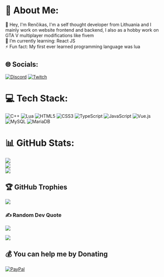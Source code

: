 
# 💫 About Me:
💫 Hey, I'm Renčikas, I'm a self thought developer from Lithuania and I mainly work on website frontend and backend, I also as a hobby work on GTA V multiplayer modifications like fivem<br> 🌱 I’m currently learning: React JS<br>⚡ Fun fact: My first ever learned programming language was lua


## 🌐 Socials:
[![Discord](https://img.shields.io/badge/Discord-%237289DA.svg?logo=discord&logoColor=white)](https://discord.gg/https://discord.gg/7PqhkuuY6V) [![Twitch](https://img.shields.io/badge/Twitch-%239146FF.svg?logo=Twitch&logoColor=white)](https://twitch.tv/Rencikas) 

# 💻 Tech Stack:
![C++](https://img.shields.io/badge/c++-%2300599C.svg?style=flat&logo=c%2B%2B&logoColor=white) ![Lua](https://img.shields.io/badge/lua-%232C2D72.svg?style=flat&logo=lua&logoColor=white) ![HTML5](https://img.shields.io/badge/html5-%23E34F26.svg?style=flat&logo=html5&logoColor=white) ![CSS3](https://img.shields.io/badge/css3-%231572B6.svg?style=flat&logo=css3&logoColor=white) ![TypeScript](https://img.shields.io/badge/typescript-%23007ACC.svg?style=flat&logo=typescript&logoColor=white) ![JavaScript](https://img.shields.io/badge/javascript-%23323330.svg?style=flat&logo=javascript&logoColor=%23F7DF1E) ![Vue.js](https://img.shields.io/badge/vuejs-%2335495e.svg?style=flat&logo=vuedotjs&logoColor=%234FC08D) ![MySQL](https://img.shields.io/badge/mysql-%2300f.svg?style=flat&logo=mysql&logoColor=white) ![MariaDB](https://img.shields.io/badge/MariaDB-003545?style=flat&logo=mariadb&logoColor=white)
# 📊 GitHub Stats:
![](https://github-readme-stats.vercel.app/api?username=Rencikas&theme=prussian&hide_border=false&include_all_commits=true&count_private=true)<br/>
![](https://github-readme-streak-stats.herokuapp.com/?user=Rencikas&theme=prussian&hide_border=false)<br/>
![](https://github-readme-stats.vercel.app/api/top-langs/?username=Rencikas&theme=prussian&hide_border=false&include_all_commits=true&count_private=true&layout=compact)

## 🏆 GitHub Trophies
![](https://github-profile-trophy.vercel.app/?username=Rencikas&theme=nord&no-frame=false&no-bg=false&margin-w=4)

### ✍️ Random Dev Quote
![](https://quotes-github-readme.vercel.app/api?type=horizontal&theme=tokyonight)

[![](https://visitcount.itsvg.in/api?id=Rencikas&icon=1&color=1)](https://visitcount.itsvg.in)

  ## 💰 You can help me by Donating
  [![PayPal](https://img.shields.io/badge/PayPal-00457C?style=for-the-badge&logo=paypal&logoColor=white)](https://paypal.me/renchikas?country.x=EN&locale.x=en_EN ) 

  
<!-- Proudly created with GPRM ( https://gprm.itsvg.in ) -->
